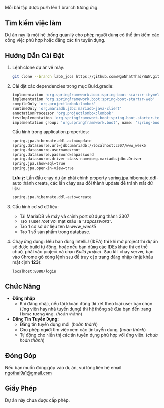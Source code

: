 Mỗi bài tập được push lên 1 branch tương ứng.

## Tìm kiếm việc làm

Dự án này là một hệ thống quản lý cho phép người dùng có thể tìm kiếm các công việc phù hợp hoặc đăng các tin tuyển dụng.

## Hướng Dẫn Cài Đặt

1. Lệnh clone dự án về máy:

    ```bash
    git clone --branch lab5_jobs https://github.com/NgoNhatThai/WWW.git
    ```

2. Cài đặt các dependencies trong mục Build.gradle:

    ```bash
    implementation 'org.springframework.boot:spring-boot-starter-thymeleaf'
	implementation 'org.springframework.boot:spring-boot-starter-web'
	compileOnly 'org.projectlombok:lombok'
	runtimeOnly 'org.mariadb.jdbc:mariadb-java-client'
	annotationProcessor 'org.projectlombok:lombok'
	testImplementation 'org.springframework.boot:spring-boot-starter-test'
	implementation group: 'org.springframework.boot', name: 'spring-boot-starter-data-jpa', version: '3.1.4'
    ```
    Cấu hình trong application.properties:
    ```bash
    spring.jpa.hibernate.ddl-auto=update
    spring.datasource.url=jdbc:mariadb://localhost:3307/www_week5
    spring.datasource.username=root
    spring.datasource.password=sapassword
    spring.datasource.driver-class-name=org.mariadb.jdbc.Driver
    spring.jpa.show-sql=true
    spring.jpa.open-in-view=true
    ```
    **Lưu ý:**
   Lần đầu chạy dự án phải chỉnh property spring.jpa.hibernate.ddl-auto thành create, các lần chạy sau đổi thành update để tránh mất dữ liệu
   ```bash
   spring.jpa.hibernate.ddl-auto=create
   ```

4. Cấu hình cơ sở dữ liệu:

    - Tải MariaDB về máy và chỉnh port sử dụng thành 3307
    - Tạo 1 user *root* với mật khẩu là "*sapassword*".
    - Tạo 1 cơ sở dữ liệu tên là *www_week5*
    - Tạo 1 số sản phẩm trong database.

5. Chạy ứng dụng: 
    Nếu bạn dùng IntelliJ (IDEA) thì khi mở project thì dự án sẽ được build tự động, hoặc nếu bạn dùng các IDEs khác thì có thể chuột phải vào project và chọn *Build project*.
    Sau khi chạy server, bạn vào Chrome gõ dòng lệnh sau để truy cập trang đăng nhập (mật khẩu mật định **123**):
   ```bash
   localhost:8080/login
   ```

## Chức Năng

- **Đăng nhập**
  - Khi đăng nhập, nếu tài khoản đúng thì xét theo loại user bạn chọn (ứng viên hay nhà tuyển dụng) thì hệ thống sẽ đưa bạn đến trang Home tương ứng.
    (*hoàn thành*)
- **Đăng Tin Tuyển Dụng:** 
  - Đăng tin tuyển dụng mới. (*hoàn thành*)
  - Cho phép người tìm việc xem các tin tuyển dụng. (*hoàn thành*)
  - Tự động cho hiển thị các tin tuyển dụng phù hợp với ứng viên. (*chưa hoàn thành*)

## Đóng Góp

Nếu bạn muốn đóng góp vào dự án, vui lòng liên hệ email ngothai9a1@gmail.com

## Giấy Phép

Dự án này chưa được cấp phép.
